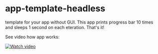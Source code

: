 # app-template-headless
template for your app without GUI. This app prints progress bar 10 times and sleeps 1 second on each eteration. That's it!


See video how app works:

<a href="https://www.youtube.com/watch?v=4VdvP0SRbiM" title="Video" target="_blank">
  <img src="https://i.imgur.com/XO1LGw9.png" alt="Watch video"/>
</a>
